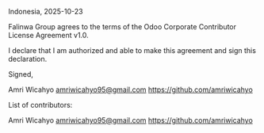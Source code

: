 Indonesia, 2025-10-23

Falinwa Group agrees to the terms of the Odoo Corporate Contributor License
Agreement v1.0.

I declare that I am authorized and able to make this agreement and sign this
declaration.

Signed,

Amri Wicahyo <amriwicahyo95@gmail.com> https://github.com/amriwicahyo

List of contributors:

Amri Wicahyo <amriwicahyo95@gmail.com> https://github.com/amriwicahyo
